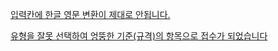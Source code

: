 [입력칸에 한글 영문 변환이 제대로 안됩니다.](자주하는질문/000한글입력문제.md)  

[유형을 잘못 선택하여 엉뚱한 기준(규격)의 항목으로 접수가 되었습니다](자주하는질문/003항목기준변경.md)